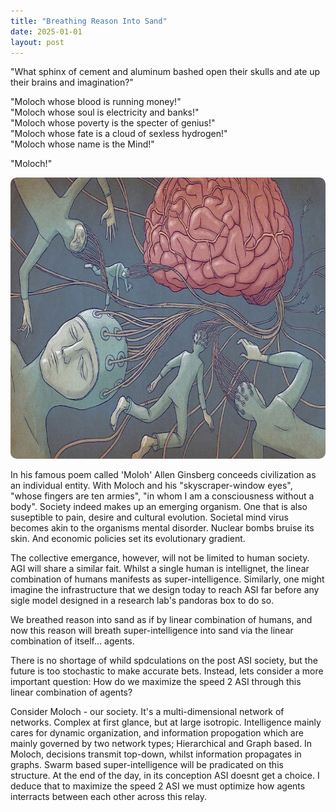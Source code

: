 ```yaml
---
title: "Breathing Reason Into Sand"
date: 2025-01-01
layout: post
---
```


"What sphinx of cement and aluminum bashed open their skulls and ate up their brains and imagination?"

"Moloch whose blood is running money!"  
"Moloch whose soul is electricity and banks!"  
"Moloch whose poverty is the specter of genius!"  
"Moloch whose fate is a cloud of sexless hydrogen!"  
"Moloch whose name is the Mind!"

"Moloch!"

<p align="center"><img src="/images/moloch.jpg" alt="Alt text" width="750" height="450" style="border-radius: 10px;"></p>

In his famous poem called 'Moloh' Allen Ginsberg conceeds civilization as an individual entity. With Moloch and his "skyscraper-window eyes", "whose fingers are ten armies", "in whom I am a consciousness without a body". Society indeed makes up an emerging organism. One that is also suseptible to pain, desire and cultural evolution. Societal mind virus becomes akin to the organisms mental disorder. Nuclear bombs bruise its skin. And economic policies set its evolutionary gradient.

The collective emergance, however, will not be limited to human society. AGI will share a similar fait. Whilst a single human is intellignet, the linear combination of humans manifests as super-intelligence. Similarly, one might imagine the infrastructure that we design today to reach ASI far before any sigle model designed in a research lab's pandoras box to do so. 

We breathed reason into sand as if by linear combination of humans, and now this reason will breath super-intelligence into sand via the linear combination of itself... agents.

There is no shortage of whild spdculations on the post ASI society, but the future is too stochastic to make accurate bets. Instead, lets consider a more important question: How do we maximize the speed 2 ASI through this linear combination of agents?

Consider Moloch - our society. It's a multi-dimensional network of networks. Complex at first glance, but at large isotropic. Intelligence mainly cares for dynamic organization, and information propogation which are mainly governed by two network types; Hierarchical and Graph based. In Moloch, decisions transmit top-down, whilst information propagates in graphs. Swarm based super-intelligence will be pradicated on this structure.  At the end of the day, in its conception ASI doesnt get a choice. I deduce that to maximize the speed 2 ASI we must optimize how agents interracts between each other across this relay.